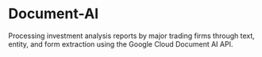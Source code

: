 # Document-AI

Processing investment analysis reports by major trading firms through text, entity, and form extraction using the Google Cloud Document AI API.
